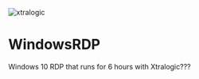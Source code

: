 ![xtralogic](https://github.com/user-attachments/assets/7bfcdeab-d27a-4175-8be2-de4effa624ae)
# WindowsRDP
Windows 10 RDP that runs for 6 hours with Xtralogic???
